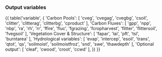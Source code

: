 ### Output variables

{{ table('variable', {
    'Carbon Pools': [
        'cveg',
        'cvegag',
        'cvegbg',
        'csoil',
        'clitter',
        'clitterag',
        'clitterbg',
        'cproduct'
    ],
    'Carbon Fluxes': [
        'gpp',
        'npp',
        'nbp',
        'ra',
        'rh',
        'rr',
        'ffire',
        'fluc',
        'fgrazing',
        'fcropharvest',
        'flitter',
        'flittersoil',
        'fvegsoil'
    ],
    'Vegetation Cover & Structure': [
        'fapar',
        'lai',
        'pft',
        'tsl',
        'burntarea'
    ],
    'Hydrological variables': [
        'evap',
        'intercep',
        'esoil',
        'trans',
        'qtot',
        'qs',
        'soilmoist',
        'soilmoistfroz',
        'snd',
        'swe',
        'thawdepth'
    ],
    'Optional output': [
        'cleaf',
        'cwood',
        'croot',
        'ccwd'
    ],
}) }}
